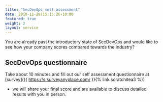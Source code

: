 ```yaml
---
title: "SecDevOps self assessment"
date: 2018-11-28T15:15:26+10:00
featured: true
weight: 2
layout: service
---
```


You are already past the introductory state of SecDevOps and would like to see how your company scores compared towards the industry?

## SecDevOps questionnaire

Take about 10 minutes and fill out our self assessment questionnaire at [survey]({{ https://s.surveyanyplace.com/ }}{% link scratchitea3 %})

 - we will share your final score and are available to discuss detailed results with you in person.
